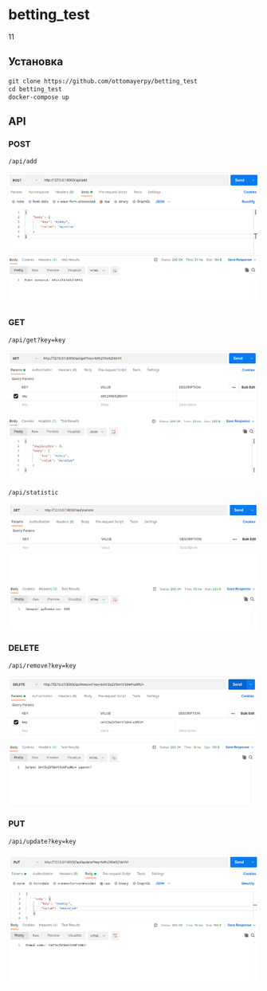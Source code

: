 # betting_test
11
## Установка
```
git clone https://github.com/ottomayerpy/betting_test
cd betting_test
docker-compose up
```

## API

### POST
```
/api/add
```
![Preview1](./images/add.png)

### GET
```
/api/get?key=key
```
![Preview2](./images/get.png)

```
/api/statistic
```
![Preview3](./images/statistic.png)

### DELETE
```
/api/remove?key=key
```
![Preview1](./images/remove.png)

### PUT
```
/api/update?key=key
```
![Preview1](./images/update.png)

